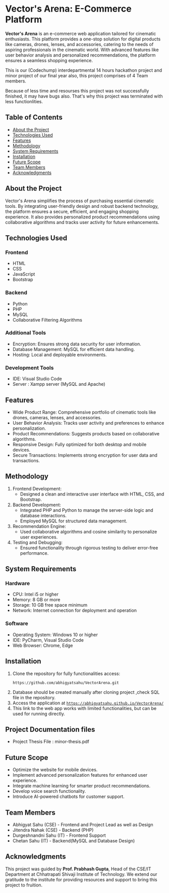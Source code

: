 <h1>Vector's Arena: E-Commerce Platform</h1>
    <p><strong>Vector's Arena</strong> is an e-commerce web application tailored for cinematic enthusiasts. This platform provides a one-stop solution for digital products like cameras, drones, lenses, and accessories, catering to the needs of aspiring professionals in the cinematic world. With advanced features like user behavior analysis and personalized recommendations, the platform ensures a seamless shopping experience.</p>
<p>This is our (Codechump) interdepartmental 14 hours hackathon project and minor project of our final year also, this project comprises of 4 Team members.</p>
<p>Because of less time and resourses this project was not successfully finished, it may have bugs also. That's why this project was terminated with less functionlities.</p>
  <h2>Table of Contents</h2>
    <ul>
        <li><a href="#about-the-project">About the Project</a></li>
        <li><a href="#technologies-used">Technologies Used</a></li>
        <li><a href="#features">Features</a></li>
        <li><a href="#methodology">Methodology</a></li>
        <li><a href="#system-requirements">System Requirements</a></li>
        <li><a href="#installation">Installation</a></li>
        <li><a href="#future-scope">Future Scope</a></li>
        <li><a href="#team-members">Team Members</a></li>
        <li><a href="#acknowledgments">Acknowledgments</a></li>
    </ul>

  <h2 id="about-the-project">About the Project</h2>
    <p>Vector's Arena simplifies the process of purchasing essential cinematic tools. By integrating user-friendly design and robust backend technology, the platform ensures a secure, efficient, and engaging shopping experience. It also provides personalized product recommendations using collaborative algorithms and tracks user activity for future enhancements.</p>

  <h2 id="technologies-used">Technologies Used</h2>
    <h3>Frontend</h3>
    <ul>
        <li>HTML</li>
        <li>CSS</li>
        <li>JavaScript</li>
        <li>Bootstrap</li>
    </ul>
    <h3>Backend</h3>
    <ul>
        <li>Python</li>
        <li>PHP</li>
        <li>MySQL</li>
        <li>Collaborative Filtering Algorithms</li>
    </ul>
    <h3>Additional Tools</h3>
    <ul>
        <li>Encryption: Ensures strong data security for user information.</li>
        <li>Database Management: MySQL for efficient data handling.</li>
        <li>Hosting: Local and deployable environments.</li>
    </ul>
    <h3>Development Tools</h3>
    <ul>
        <li>IDE: Visual Studio Code</li>
        <li>Server : Xampp server (MySQL and Apache) </li>
    </ul>

  <h2 id="features">Features</h2>
    <ul>
        <li>Wide Product Range: Comprehensive portfolio of cinematic tools like drones, cameras, lenses, and accessories.</li>
        <li>User Behavior Analysis: Tracks user activity and preferences to enhance personalization.</li>
        <li>Product Recommendations: Suggests products based on collaborative algorithms.</li>
        <li>Responsive Design: Fully optimized for both desktop and mobile devices.</li>
        <li>Secure Transactions: Implements strong encryption for user data and transactions.</li>
    </ul>

  <h2 id="methodology">Methodology</h2>
    <ol>
        <li>Frontend Development:
            <ul>
                <li>Designed a clean and interactive user interface with HTML, CSS, and Bootstrap.</li>
            </ul>
        </li>
        <li>Backend Development:
            <ul>
                <li>Integrated PHP and Python to manage the server-side logic and database interactions.</li>
                <li>Employed MySQL for structured data management.</li>
            </ul>
        </li>
        <li>Recommendation Engine:
            <ul>
                <li>Used collaborative algorithms and cosine similarity to personalize user experiences.</li>
            </ul>
        </li>
        <li>Testing and Debugging:
            <ul>
                <li>Ensured functionality through rigorous testing to deliver error-free performance.</li>
            </ul>
        </li>
    </ol>

  <h2 id="system-requirements">System Requirements</h2>
    <h3>Hardware</h3>
    <ul>
        <li>CPU: Intel i5 or higher</li>
        <li>Memory: 8 GB or more</li>
        <li>Storage: 10 GB free space minimum</li>
        <li>Network: Internet connection for deployment and operation</li>
    </ul>
    <h3>Software</h3>
    <ul>
        <li>Operating System: Windows 10 or higher</li>
        <li>IDE: PyCharm, Visual Studio Code</li>
        <li>Web Browser: Chrome, Edge</li>
    </ul>

  <h2 id="installation">Installation</h2>
    <ol>
        <li>Clone the repository for fully functionalities access:
            <pre><code>https://github.com/abhigyatsahu/VectorArena.git</code></pre>
        </li>
      <li>Database should be created manually after cloning project ,check SQL file in the repository.</li>
        <li>Access the application at <code><a href="https://abhigyatsahu.github.io/VectorArena/">https://abhigyatsahu.github.io/VectorArena/<a></code></li>
        <li>This link to the web app works with limited functionalities, but can be used for running directly.</li>
    </ol>

  <h2>Project Documentation files</h2>
  <ul>
    <li>Project Thesis File : minor-thesis.pdf</li>
  </ul>

  <h2 id="future-scope">Future Scope</h2>
    <ul>
        <li>Optimize the website for mobile devices.</li>
        <li>Implement advanced personalization features for enhanced user experience.</li>
        <li>Integrate machine learning for smarter product recommendations.</li>
        <li>Develop voice search functionality.</li>
        <li>Introduce AI-powered chatbots for customer support.</li>
    </ul>

  <h2 id="team-members">Team Members</h2>
    <ul>
        <li>Abhigyat Sahu (CSE) - Frontend and Project Lead as well as Design</li>
        <li>Jitendra Nahak (CSE) - Backend (PHP)</li>
        <li>Durgeshnandni Sahu (IT) - Frontend Support</li>
        <li>Chetan Sahu (IT) - Backend(MySQL and Database Design)</li>
    </ul>

  <h2 id="acknowledgments">Acknowledgments</h2>
    <p>This project was guided by <strong>Prof. Prabhash Gupta</strong>, Head of the CSE/IT Department at Chhatrapati Shivaji Institute of Technology. We extend our gratitude to the institute for providing resources and support to bring this project to fruition.</p>
